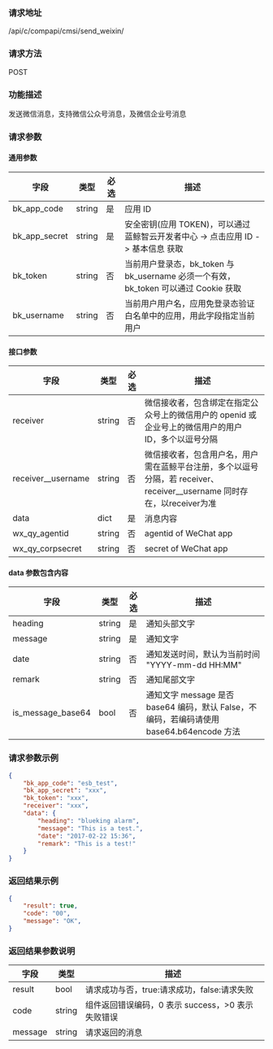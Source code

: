 ### 请求地址

/api/c/compapi/cmsi/send_weixin/

### 请求方法

POST

### 功能描述

发送微信消息，支持微信公众号消息，及微信企业号消息

### 请求参数

#### 通用参数

| 字段 | 类型 | 必选 | 描述 |
|--------------|--------|----|------------|
| bk_app_code | string | 是 | 应用 ID |
| bk_app_secret| string | 是 | 安全密钥(应用 TOKEN)，可以通过 蓝鲸智云开发者中心 -&gt; 点击应用 ID -&gt; 基本信息 获取 |
| bk_token | string | 否 | 当前用户登录态，bk_token 与 bk_username 必须一个有效，bk_token 可以通过 Cookie 获取 |
| bk_username | string | 否 | 当前用户用户名，应用免登录态验证白名单中的应用，用此字段指定当前用户 |

#### 接口参数

| 字段 | 类型 |必选| 描述 |
|--------------------|--------|----|------------|
| receiver | string | 否 | 微信接收者，包含绑定在指定公众号上的微信用户的 openid 或 企业号上的微信用户的用户 ID，多个以逗号分隔 |
| receiver__username | string | 否 | 微信接收者，包含用户名，用户需在蓝鲸平台注册，多个以逗号分隔，若 receiver、receiver__username 同时存在，以receiver为准 |
| data | dict | 是 | 消息内容 |
| wx_qy_agentid | string | 否 | agentid of WeChat app |
| wx_qy_corpsecret | string | 否 | secret of WeChat app |

#### data 参数包含内容

| 字段 | 类型 |必选| 描述 |
|-------------------|--------|----|------------|
| heading | string | 是 | 通知头部文字 |
| message | string | 是 | 通知文字 |
| date | string | 否 | 通知发送时间，默认为当前时间 &#34;YYYY-mm-dd HH:MM&#34; |
| remark | string | 否 | 通知尾部文字 |
| is_message_base64 | bool | 否 | 通知文字 message 是否 base64 编码，默认 False，不编码，若编码请使用 base64.b64encode 方法 |

### 请求参数示例

```json
{
    "bk_app_code": "esb_test",
    "bk_app_secret": "xxx",
    "bk_token": "xxx",
    "receiver": "xxx",
    "data": {
        "heading": "blueking alarm",
        "message": "This is a test.",
        "date": "2017-02-22 15:36",
        "remark": "This is a test!"
    }
}
```

### 返回结果示例

```json
{
    "result": true,
    "code": "00",
    "message": "OK",
}
```

### 返回结果参数说明

| 字段 | 类型 | 描述 |
|---------|--------|-----------|
| result | bool | 请求成功与否，true:请求成功，false:请求失败 |
| code | string | 组件返回错误编码，0 表示 success，>0 表示失败错误 |
| message | string | 请求返回的消息 |
